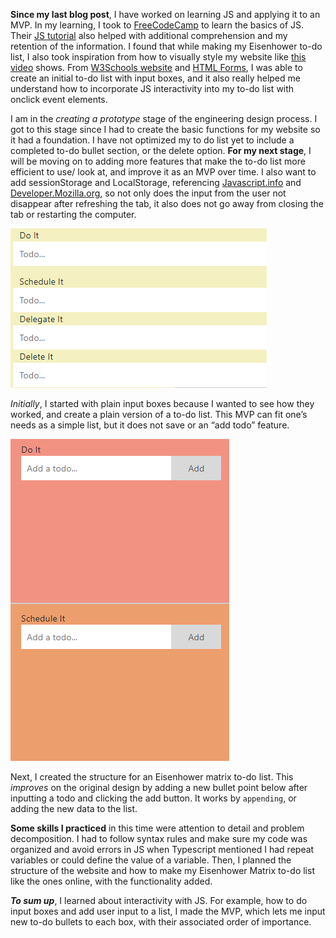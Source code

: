    **Since my last blog post**, I have worked on learning JS and applying it to an MVP. In my learning, I took to [FreeCodeCamp](https://www.freecodecamp.org/learn/javascript-algorithms-and-data-structures/) to learn the basics of JS. Their [JS tutorial](https://www.youtube.com/watch?v=PkZNo7MFNFg&t=1078s) also helped with additional comprehension and my retention of the information. I found that while making my Eisenhower to-do list, I also took inspiration from how to visually style my website like [this video](https://www.youtube.com/watch?v=Ttf3CEsEwMQ&list=LL&index=4) shows. From [W3Schools website](https://www.w3schools.com/howto/howto_js_todolist.asp) and [HTML Forms](https://www.w3schools.com/html/html_forms.asp), I was able to create an initial to-do list with input boxes, and it also really helped me understand how to incorporate JS interactivity into my to-do list with onclick event elements.

   I am in the *creating a prototype* stage of the engineering design process. I got to this stage since I had to create the basic functions for my website so it had a foundation. I have not optimized my to do list yet to include a completed to-do bullet section, or the delete option. **For my next stage**, I will be moving on to adding more features that make the to-do list more efficient to use/ look at, and improve it as an MVP over time. I also want to add sessionStorage and LocalStorage, referencing [Javascript.info](https://javascript.info/localstorage) and [Developer.Mozilla.org](https://developer.mozilla.org/en-US/docs/Learn/JavaScript/Client-side_web_APIs/Client-side_storage), so not only does the input from the user not disappear after refreshing the tab, it also does not go away from closing the tab or restarting the computer.
   
   
![MVP One](/images/mvp1.png)


   *Initially*, I started with plain input boxes because I wanted to see how they worked, and create a plain version of a to-do list. This MVP can fit one’s needs as a simple list, but it does not save or an “add todo” feature.
   
   
![MVP Two](/images/mvp2.png)


   Next, I created the structure for an Eisenhower matrix to-do list. This _improves_ on the original design by adding a new bullet point below after inputting a todo and clicking the add button. It works by `appending`, or adding the new data to the list.

   **Some skills I practiced** in this time were attention to detail and problem decomposition. I had to follow syntax rules and make sure my code was organized and avoid errors in JS when Typescript mentioned I had repeat variables or could define the value of a variable. Then, I planned the structure of the website and how to make my Eisenhower Matrix to-do list like the ones online, with the functionality added.

   **_To sum up_**, I learned about interactivity with JS. For example, how to do input boxes and add user input to a list, I made the MVP, which lets me input new to-do bullets to each box, with their associated order of importance. 
